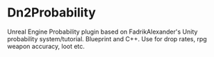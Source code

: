 # Dn2Probability
 Unreal Engine Probability plugin based on FadrikAlexander's Unity probability system/tutorial. Blueprint and C++. Use for drop rates, rpg weapon accuracy, loot etc.
